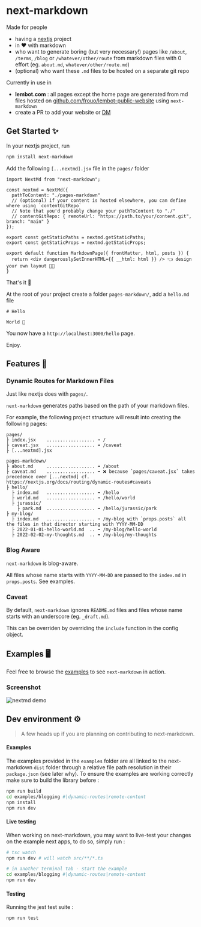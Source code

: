 # next-markdown

Made for people

- having a [nextjs](https://nextjs.org/) project
- in ❤️ with markdown
- who want to generate boring (but very necessary!) pages like `/about`, `/terms`, `/blog` or `/whatever/other/route` from markdown files with 0 effort (eg. `about.md`, `whatever/other/route.md`)
- (optional) who want these `.md` files to be hosted on a separate git repo

Currently in use in

- **lembot.com** : all pages except the home page are generated from md files hosted on [github.com/frouo/lembot-public-website](https://github.com/frouo/lembot-public-website) using `next-markdown`
- create a PR to add your website or [DM](https://twitter.com/frouo)

## Get Started ✨

In your nextjs project, run

```bash
npm install next-markdown
```

Add the following `[...nextmd].jsx` file in the `pages/` folder

```nodejs
import NextMd from "next-markdown";

const nextmd = NextMd({
  pathToContent: "./pages-markdown"
  // (optional) if your content is hosted elsewhere, you can define where using `contentGitRepo`
  // Note that you'd probably change your pathToContent to "./"
  // contentGitRepo: { remoteUrl: "https://path.to/your/content.git", branch: "main" }
});

export const getStaticPaths = nextmd.getStaticPaths;
export const getStaticProps = nextmd.getStaticProps;

export default function MarkdownPage({ frontMatter, html, posts }) {
  return <div dangerouslySetInnerHTML={{ __html: html }} /> 👈 design your own layout 🧑‍🎨
}
```

That's it 🎉

At the root of your project create a folder `pages-markdown/`, add a `hello.md` file

```
# Hello

World 👋
```

You now have a `http://localhost:3000/hello` page.

Enjoy.

## Features 🚀

### Dynamic Routes for Markdown Files

Just like nextjs does with `pages/`.

`next-markdown` generates paths based on the path of your markdown files.

For example, the following project structure will result into creating the following pages:

```
pages/
├ index.jsx    .................. ➡️ /
├ caveat.jsx   .................. ➡️ /caveat
├ [...nextmd].jsx

pages-markdown/
├ about.md     .................. ➡️ /about
├ caveat.md    .................. ➡️ ❌ because `pages/caveat.jsx` takes precedence over [...nextmd] cf. https://nextjs.org/docs/routing/dynamic-routes#caveats
├ hello/
  ├ index.md   .................. ➡️ /hello
  ├ world.md   .................. ➡️ /hello/world
  ├ jurassic/
    ├ park.md  .................. ➡️ /hello/jurassic/park
├ my-blog/
  ├ index.md   .................. ➡️ /my-blog with `props.posts` all the files in that director starting with YYYY-MM-DD
  ├ 2022-01-01-hello-world.md  .. ➡️ /my-blog/hello-world
  ├ 2022-02-02-my-thoughts.md  .. ➡️ /my-blog/my-thoughts
```

### Blog Aware

`next-markdown` is blog-aware.

All files whose name starts with `YYYY-MM-DD` are passed to the `index.md` in `props.posts`. See examples.

### Caveat

By default, `next-markdown` ignores `README.md` files and files whose name starts with an underscore (eg. `_draft.md`).

This can be overriden by overriding the `include` function in the config object.

## Examples 🖥

Feel free to browse the [examples](./examples) to see `next-markdown` in action.

### Screenshot

![nextmd demo](https://user-images.githubusercontent.com/2499356/157421649-6be78442-400c-43cd-81e5-27ba6da1ee7b.png)

## Dev environment ⚙️

> A few heads up if you are planning on contributing to next-markdown.

#### Examples

The examples provided in the `examples` folder are all linked to the next-markdown `dist` folder through a relative file path resolution in their `package.json` (see later why). To ensure the examples are working correctly make sure to build the library before :

```bash
npm run build
cd examples/blogging #|dynamic-routes|remote-content
npm install
npm run dev
```

#### Live testing

When working on next-markdown, you may want to live-test your changes on the example next apps, to do so, simply run :

```bash
# tsc watch
npm run dev # will watch src/**/*.ts

# in another terminal tab - start the example
cd examples/blogging #|dynamic-routes|remote-content
npm run dev
```

#### Testing

Running the jest test suite :

```bash
npm run test
```
